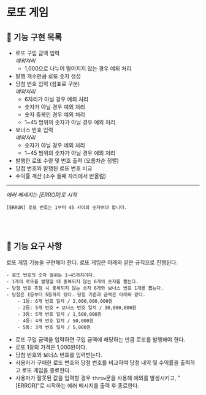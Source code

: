 # 로또 게임

## 🎯 기능 구현 목록

- 로또 구입 금액 입력  
  _예외처리_
  - 1,000으로 나누어 떨어지지 않는 경우 예외 처리
- 발행 개수만큼 로또 숫자 생성
- 당첨 번호 입력 (쉼표로 구분)  
  _예외처리_
  - 6자리가 아닐 경우 예외 처리
  - 숫자가 아닐 경우 예외 처리
  - 숫자 중복인 경우 예외 처리
  - 1~45 범위의 숫자가 아닐 경우 예외 처리
- 보너스 번호 입력  
  _예외처리_
  - 숫자가 아닐 경우 예외 처리
  - 1~45 범위의 숫자가 아닐 경우 예외 처리
- 발행한 로또 수량 및 번호 출력 (오름차순 정렬)
- 당첨 번호와 발행된 로또 번호 비교
- 수익률 계산 (소수 둘째 자리에서 반올림)

---

_에러 메세지는 [ERROR]로 시작_

```
[ERROR] 로또 번호는 1부터 45 사이의 숫자여야 합니다.
```

<br/>
<br/>

## 🚀 기능 요구 사항

로또 게임 기능을 구현해야 한다. 로또 게임은 아래와 같은 규칙으로 진행된다.

```
- 로또 번호의 숫자 범위는 1~45까지이다.
- 1개의 로또를 발행할 때 중복되지 않는 6개의 숫자를 뽑는다.
- 당첨 번호 추첨 시 중복되지 않는 숫자 6개와 보너스 번호 1개를 뽑는다.
- 당첨은 1등부터 5등까지 있다. 당첨 기준과 금액은 아래와 같다.
    - 1등: 6개 번호 일치 / 2,000,000,000원
    - 2등: 5개 번호 + 보너스 번호 일치 / 30,000,000원
    - 3등: 5개 번호 일치 / 1,500,000원
    - 4등: 4개 번호 일치 / 50,000원
    - 5등: 3개 번호 일치 / 5,000원
```

- 로또 구입 금액을 입력하면 구입 금액에 해당하는 만큼 로또를 발행해야 한다.
- 로또 1장의 가격은 1,000원이다.
- 당첨 번호와 보너스 번호를 입력받는다.
- 사용자가 구매한 로또 번호와 당첨 번호를 비교하여 당첨 내역 및 수익률을 출력하고 로또 게임을 종료한다.
- 사용자가 잘못된 값을 입력할 경우 `throw`문을 사용해 예외를 발생시키고, "[ERROR]"로 시작하는 에러 메시지를 출력 후 종료한다.
